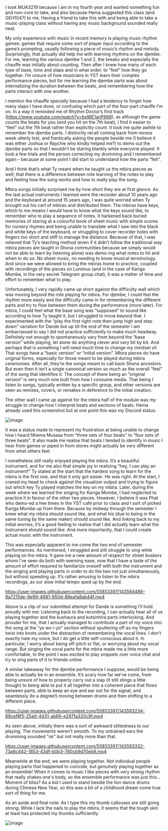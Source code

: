I took MUA3219 because I am in my fourth year and wanted something fun and non-core to take, and also because Hema suggested this class (and GEH1047) to me. Having a friend to take this with and being able to take a music-playing class without having any music background sounded really neat.

My only experience with music in recent memory is playing music rhythm games: games that require some sort of player input according to the game’s prompting, usually following a piece of music’s rhythm and melody. Surprisingly, that actually did help me with learning rhythms on the djembe. For me, learning the various djembe 1 and 2, the breaks and especially the chauffe was initially about counting. Then after I knew how many of each type of base, tone and slaps and in what order, to “feel” how they go together. I’m unsure of how musicians in YST learn their complex performance pieces, but for me learning the djembe parts was about internalizing the duration between the beats, and remembering how the parts interact with one another.

I mention the chauffe specially because I had a tendency to forget how many slaps I have done, or confusing which part of the four-part chauffe I’m on. In a way it reminded me of Rhythm Doctor’s first track (https://www.youtube.com/watch?v=bpWE1anP668), as although the game counts the beats for you (and you hit on the 7th beat), I find it easier to “feel” out the 7th beat rather than explicitly count. It took me quite awhile to remember the djembe parts. I distinctly recall coming back from recess week utterly lost, and frantically asking the people beside me (I believe it was either Joshua or Raychie who kindly helped me?) to demo out the djembe parts so that I wouldn’t be staring blankly while everyone played. It took a few trials and the person correcting my drumming and I remembered again – because at some point I did start to understand how the parts “felt”. 

And I think that’s what Ty meant when he taught us the mbira pieces as well; that there is a difference between rote learning of the notes to play and feeling how the song works and how to really play the song. 

Mbira songs initially surprised me by how short they are at first glance. As the last actual instruments I learned were the recorder about 10 years ago and the keyboard at around 15 years ago, I was quite worried when Ty brought out his cart of mbiras and distributed them. The mbiras have keys, which to me means I would have to know what the keys sound like, to remember who to play a sequence of notes. It harkened back buried memories of staring at a colourful book of sheet music with simple scores for nursery rhymes and being unable to translate what I saw into the black and white keys of the keyboard, or struggling to cover recorder holes with fingers too short and stiff to manage the distance. 
Because of that, I was relieved that Ty’s teaching method (even if it didn’t follow the traditional way mbira pieces are taught in Shona communities because we simply would not be able to learn by listening alone) was demo-ing what notes to hit and when to do so. No sheet music, no needing to know musical terminology. And since we were allowed to bring the mbiras home to practice, coupled with recordings of the pieces on Luminus (and in the case of Kariga Mombe, in the very secret Telegram group chat), it was a matter of time and effort to remember what to play.

Unfortunately, I very rapidly came up short against the difficulty wall which was moving beyond the rote playing for mbira. For djembe, I could feel the rhythm more easily and the difficulty came in for remembering the different parts and try to flow between them during the performance (more later). For mbira, I could feel what the base song was “supposed” to sound like according to how Ty taught it, but I struggled to move beyond that. I experimented with the “play the first right note then jump high and step down” variation for Dande but up till the end of the semester I am embarrassed to say I did not practice sufficiently to make much headway. Definitely not enough to spontaneously vary from beyond the “base version” while playing, let alone do anything clever and vary bit by bit. And perhaps that is something I will need much time to change my mindset of: That songs have a “basic version” or “initial version”. Mbira pieces do have original forms, especially for those meant to be played during mbira ceremonies. After all, they’re the songs meant to call back Shona ancestors. But even then it isn’t a single canonical version so much as the overall “feel” of the song that identifies it. The concept of there being an “original version” is very much one built from how I consume media. That being I listen to songs, typically written by a specific group, and other versions are seen as remixes, covers, or remakes in deference to the initial creation. 

The other wall I came up against for the mbira half of the module was my struggle to change how I interpret beats and sections of beats. Hema already used this screenshot but at one point this was my Discord status: 

![image](https://user-images.githubusercontent.com/55853397/143584247-25ece7e7-9686-4dec-b1fa-e1d416ff6002.png)
 
It was a status made to represent my frustration at being unable to change how I heard Nhema Musasa from “three sets of four beats” to “four sets of three beats”. It also made me realise that beats I tended to identify in music I hear from games or piped in from stores might actually be very different from what others feel. 

I nonetheless still really enjoyed playing the mbira. It’s a beautiful instrument, and for me also that simple joy in realizing “hey, I can play an instrument!” Ty stated at the start that the hardest song to learn for the mbira is the first one, and that it only got easier. He was right. At the start, I craned my head to check against the visualizer output and trying to figure out which key Ty played matches the key on my mbira. Later, during the week where we learned the singing for Kariga Mombe, I had neglected to practice it in favour of the other two pieces. However, I believe it was Phat who demo-ed a few times in the YST café prior to class and I sort of picked Kariga Mombe up from there. Because by midway through the semester I knew what my mbira should sound like, and what his (due to being in the same tuning by the same maker) should sound like. And linking back to my initial worries, it’s a good feeling to realise that I did actually learn what the instrument should sound like. And more importantly, that I could create actual music with the instrument. 

This was especially apparent to me come the two end of semester performances. As mentioned, I struggled and still struggle to sing while playing on the mbira. It gave me a new amount of respect for street buskers whom I’ve seen do both with seeming ease, now that I have a taste of the amount of effort required to familiarize oneself with both the instrument and the singing and playing parts in order to do the two not just simultaneously, but without speeding up. It’s rather amusing to listen to the mbira recordings, as our slow initial tempo sped up by the end. 

https://user-images.githubusercontent.com/55853397/143584486-9a7215de-9e99-4681-950d-89eafa8ab44f.mp4

Above is a clip of our submitted attempt for Dande is something I’ll hold proudly with me: Listening back to the recording, I can actually hear all of us playing together and the kushaura and kutsinhira parts interlocking. And prouder for me, that I actually managed to contribute a part of my voice into the song at the “ye wo i-yo” section without sputtering off as my fingers twist into knots under the distraction of remembering the vocal lines. I don’t exactly hate my voice, but I do get a little self-conscious about it. In particular, I worry about being off-pitch or flat, or worrying about my vocal range. But singing the vocal parts for the mbira made me a little more comfortable, to the point I was excited to play snippets over voice chat and try to sing parts of it to friends online. 

A similar takeaway for the djembe performance I suppose, would be being able to actually be in an ensemble. It’s scary how far we’ve come, from being unsure of how to properly carry out a slap (it still stings a little though) to being able to put it all together into a coherent piece that flows between parts, able to keep an eye and ear out for the signal, and seamlessly (to a degree!) moving between drums and then shifting to a different piece. 

https://user-images.githubusercontent.com/55853397/143593234-89cef8f5-25a0-4431-ab66-e297fa320c9f.mp4

As seen above, initially there was a sort of awkward stiltedness to our playing. The movements weren't smooth. To my untrained ears the drumming sounded "ok" but not really more than that. 

https://user-images.githubusercontent.com/55853397/143593332-73a6c442-1853-43df-b0b3-780cb9d70eb8.mp4

Meanwhile at the end, we were playing together. Not individual people playing parts that happened to coincide, but _genuinely_ playing together as an ensemble! When it comes to music I like pieces with very strong rhythm that really shakes one's body, so the ensemble performance was just this... Moment of bliss? As a kid I used to stand beside the lion dance drums during Chinese New Year, so this was a bit of a childhood dream come true sort of thing for me. 

As an aside and final note: As I type this my thumb callouses are still going strong. While I lack the nails to play the mbira, it seems that the tough skin at least has protected my thumbs sufficiently.

![image](https://user-images.githubusercontent.com/55853397/143599844-e82fd2c1-7de5-4faa-aca3-15cd02bc5a55.png)


